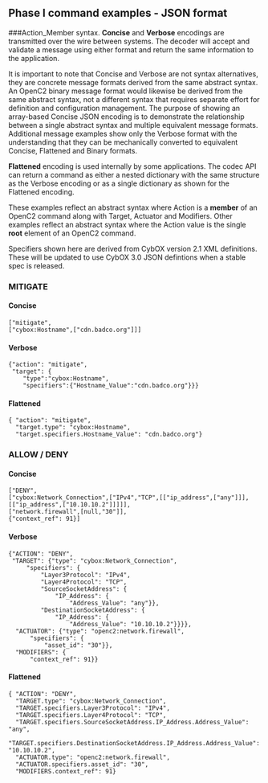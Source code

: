 
## Phase I command examples - JSON format
###Action_Member syntax.
**Concise** and **Verbose** encodings are transmitted over the wire between systems.
The decoder will accept and validate a message using either format and
return the same information to the application.

It is important to note that Concise and Verbose are not syntax alternatives,
they are concrete message formats derived from the same abstract syntax.  An
OpenC2 binary message format would likewise be derived from the same abstract
syntax, not a different syntax that requires separate effort for definition
and configuration management.  The purpose of showing an array-based Concise
JSON encoding is to demonstrate the relationship between a single abstract
syntax and multiple equivalent message formats.  Additional message examples show
only the Verbose format with the understanding that they can be mechanically
converted to equivalent Concise, Flattened and Binary formats. 

**Flattened** encoding is used internally by some applications.  The codec API
can return a command as either a nested dictionary with the same structure
as the Verbose encoding or as a single dictionary as shown for the Flattened
encoding.


These examples reflect an abstract syntax where Action is a **member** of
an OpenC2 command along with Target, Actuator and Modifiers.  Other examples
reflect an abstract syntax where the Action value is the single **root**
element of an OpenC2 command.

Specifiers shown here are derived from CybOX version 2.1 XML definitions.  These
will be updated to use CybOX 3.0 JSON defintions when a stable spec is released.

### MITIGATE
#### Concise
```
["mitigate",
["cybox:Hostname",["cdn.badco.org"]]]
```
#### Verbose
```
{"action": "mitigate",
 "target": {
    "type":"cybox:Hostname",
    "specifiers":{"Hostname_Value":"cdn.badco.org"}}}
```
#### Flattened
```
{ "action": "mitigate",
  "target.type": "cybox:Hostname",
  "target.specifiers.Hostname_Value": "cdn.badco.org"}
```
### ALLOW / DENY
#### Concise
```
["DENY",
["cybox:Network_Connection",["IPv4","TCP",[["ip_address",["any"]]],[["ip_address",["10.10.10.2"]]]]],
["network.firewall",[null,"30"]],
{"context_ref": 91}]
```
#### Verbose
```
{"ACTION": "DENY",
 "TARGET": {"type": "cybox:Network_Connection",
     "specifiers": {
         "Layer3Protocol": "IPv4",
         "Layer4Protocol": "TCP",
         "SourceSocketAddress": {
             "IP_Address": {
                 "Address_Value": "any"}},
         "DestinationSocketAddress": {
             "IP_Address": {
                 "Address_Value": "10.10.10.2"}}}},
  "ACTUATOR": {"type": "openc2:network.firewall",
      "specifiers": {
          "asset_id": "30"}},
  "MODIFIERS": {
      "context_ref": 91}}
```
#### Flattened
```
{ "ACTION": "DENY",
  "TARGET.type": "cybox:Network_Connection",
  "TARGET.specifiers.Layer3Protocol": "IPv4",
  "TARGET.specifiers.Layer4Protocol": "TCP",
  "TARGET.specifiers.SourceSocketAddress.IP_Address.Address_Value": "any",
  "TARGET.specifiers.DestinationSocketAddress.IP_Address.Address_Value": "10.10.10.2",
  "ACTUATOR.type": "openc2:network.firewall",
  "ACTUATOR.specifiers.asset_id": "30",
  "MODIFIERS.context_ref": 91}
```
